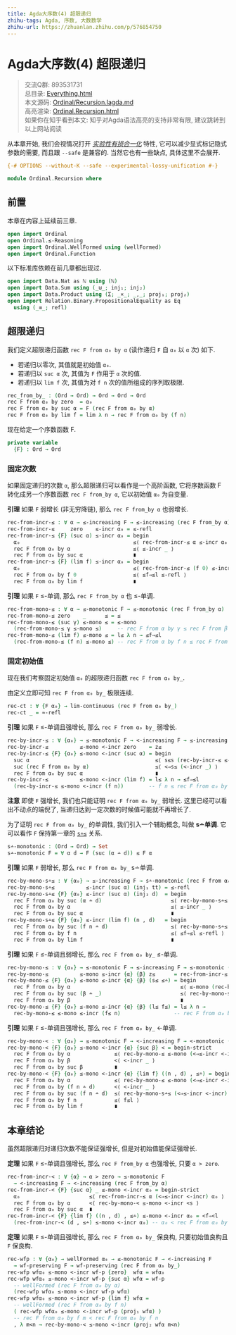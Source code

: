 ```yaml
---
title: Agda大序数(4) 超限递归
zhihu-tags: Agda, 序数, 大数数学
zhihu-url: https://zhuanlan.zhihu.com/p/576854750
---
```


# Agda大序数(4) 超限递归

> 交流Q群: 893531731  
> 总目录: [Everything.html](https://choukh.github.io/agda-lvo/Everything.html)  
> 本文源码: [Ordinal/Recursion.lagda.md](https://github.com/choukh/agda-lvo/blob/main/src/Ordinal/Recursion.lagda.md)  
> 高亮渲染: [Ordinal.Recursion.html](https://choukh.github.io/agda-lvo/Ordinal.Recursion.html)  
> 如果你在知乎看到本文: 知乎对Agda语法高亮的支持非常有限, 建议跳转到以上网站阅读  

从本章开始, 我们会视情况打开 [*实验性有损合一化*](https://agda.readthedocs.io/en/v2.6.2.2/language/lossy-unification.html) 特性, 它可以减少显式标记隐式参数的需要, 而且跟 `--safe` 是兼容的. 当然它也有一些缺点, 具体这里不会展开.

```agda
{-# OPTIONS --without-K --safe --experimental-lossy-unification #-}

module Ordinal.Recursion where
```

## 前置

本章在内容上延续前三章.

```agda
open import Ordinal
open Ordinal.≤-Reasoning
open import Ordinal.WellFormed using (wellFormed)
open import Ordinal.Function
```

以下标准库依赖在前几章都出现过.

```agda
open import Data.Nat as ℕ using (ℕ)
open import Data.Sum using (_⊎_; inj₁; inj₂)
open import Data.Product using (Σ; _×_; _,_; proj₁; proj₂)
open import Relation.Binary.PropositionalEquality as Eq
  using (_≡_; refl)
```

## 超限递归

我们定义超限递归函数 `rec F from α₀ by α` (读作递归 `F` 自 `α₀` 以 `α` 次) 如下.

- 若递归以零次, 其值就是初始值 `α₀`.
- 若递归以 `suc α` 次, 其值为 `F` 作用于 `α` 次的值.
- 若递归以 `lim f` 次, 其值为对 `f n` 次的值所组成的序列取极限.

```agda
rec_from_by_ : (Ord → Ord) → Ord → Ord → Ord
rec F from α₀ by zero  = α₀
rec F from α₀ by suc α = F (rec F from α₀ by α)
rec F from α₀ by lim f = lim λ n → rec F from α₀ by (f n)
```

现在给定一个序数函数 F.

```agda
private variable
  {F} : Ord → Ord
```

### 固定次数

如果固定递归的次数 `α`, 那么超限递归可以看作是一个高阶函数, 它将序数函数 F 转化成另一个序数函数 `rec F from_by α`, 它以初始值 `α₀` 为自变量.

**引理** 如果 `F` 弱增长 (非无穷降链), 那么 `rec F from_by α` 也弱增长.

```agda
rec-from-incr-≤ : ∀ α → ≤-increasing F → ≤-increasing (rec F from_by α)
rec-from-incr-≤     zero    ≤-incr α₀ = ≤-refl
rec-from-incr-≤ {F} (suc α) ≤-incr α₀ = begin
  α₀                                    ≤⟨ rec-from-incr-≤ α ≤-incr α₀ ⟩
  rec F from α₀ by α                    ≤⟨ ≤-incr _ ⟩
  rec F from α₀ by suc α                ∎
rec-from-incr-≤ {F} (lim f) ≤-incr α₀ = begin
  α₀                                    ≤⟨ rec-from-incr-≤ (f 0) ≤-incr α₀ ⟩
  rec F from α₀ by f 0                  ≤⟨ ≤f⇒≤l ≤-refl ⟩
  rec F from α₀ by lim f                ∎
```

**引理** 如果 `F` ≤-单调, 那么 `rec F from_by α` 也 ≤-单调.

```agda
rec-from-mono-≤ : ∀ α → ≤-monotonic F → ≤-monotonic (rec F from_by α)
rec-from-mono-≤ zero    _      ≤ = ≤
rec-from-mono-≤ (suc γ) ≤-mono ≤ = ≤-mono
  (rec-from-mono-≤ γ ≤-mono ≤)     -- rec F from α by γ ≤ rec F from β by γ
rec-from-mono-≤ (lim f) ≤-mono ≤ = l≤ λ n → ≤f⇒≤l
  (rec-from-mono-≤ (f n) ≤-mono ≤) -- rec F from α by f n ≤ rec F from β by f n
```

### 固定初始值

现在我们考察固定初始值 `α₀` 的超限递归函数 `rec F from α₀ by_`.

由定义立即可知 `rec F from α₀ by_` 极限连续.

```agda
rec-ct : ∀ {F α₀} → lim-continuous (rec F from α₀ by_)
rec-ct _ = ≈-refl
```

**引理** 如果 `F` ≤-单调且强增长, 那么 `rec F from α₀ by_` 弱增长.

```agda
rec-by-incr-≤ : ∀ {α₀} → ≤-monotonic F → <-increasing F → ≤-increasing (rec F from α₀ by_)
rec-by-incr-≤          ≤-mono <-incr zero    = z≤
rec-by-incr-≤ {F} {α₀} ≤-mono <-incr (suc α) = begin
  suc α                                        ≤⟨ s≤s (rec-by-incr-≤ ≤-mono <-incr α) ⟩
  suc (rec F from α₀ by α)                     ≤⟨ <⇒s≤ (<-incr _) ⟩
  rec F from α₀ by suc α                       ∎
rec-by-incr-≤          ≤-mono <-incr (lim f) = l≤ λ n → ≤f⇒≤l
  (rec-by-incr-≤ ≤-mono <-incr (f n))        -- f n ≤ rec F from α₀ by f n
```

**注意** 即使 `F` 强增长, 我们也只能证明 `rec F from α₀ by_` 弱增长. 这里已经可以看出不动点的端倪了, 当递归达到一定次数的时候值可能就不再增长了.

为了证明 `rec F from α₀ by_` 的单调性, 我们引入一个辅助概念, 叫做 **s∸单调**. 它可以看作 `F` 保持第一章的 [`s∸≤`](Ordinal.html#7546) 关系.

```agda
s∸-monotonic : (Ord → Ord) → Set
s∸-monotonic F = ∀ α d → F (suc (α ∸ d)) ≤ F α
```

**引理** 如果 `F` 弱增长, 那么 `rec F from α₀ by_` s∸单调.

```agda
rec-by-mono-s∸≤ : ∀ {α₀} → ≤-increasing F → s∸-monotonic (rec F from α₀ by_)
rec-by-mono-s∸≤          ≤-incr (suc α) (inj₁ tt) = ≤-refl
rec-by-mono-s∸≤ {F} {α₀} ≤-incr (suc α) (inj₂ d)  = begin
  rec F from α₀ by suc (α ∸ d)                      ≤⟨ rec-by-mono-s∸≤ ≤-incr α d ⟩
  rec F from α₀ by α                                ≤⟨ ≤-incr _ ⟩
  rec F from α₀ by suc α                            ∎
rec-by-mono-s∸≤ {F} {α₀} ≤-incr (lim f) (n , d)   = begin
  rec F from α₀ by suc (f n ∸ d)                    ≤⟨ rec-by-mono-s∸≤ ≤-incr (f n) d ⟩
  rec F from α₀ by f n                              ≤⟨ ≤f⇒≤l ≤-refl ⟩
  rec F from α₀ by lim f                            ∎
```

**引理** 如果 `F` ≤-单调且弱增长, 那么 `rec F from α₀ by_` ≤-单调.

```agda
rec-by-mono-≤ : ∀ {α₀} → ≤-monotonic F → ≤-increasing F → ≤-monotonic (rec F from α₀ by_)
rec-by-mono-≤          ≤-mono ≤-incr {α} {β} z≤      = rec-from-incr-≤ β ≤-incr _
rec-by-mono-≤ {F} {α₀} ≤-mono ≤-incr {α} {β} (s≤ ≤∸) = begin
  rec F from α₀ by α                                   ≤⟨ ≤-mono (rec-by-mono-≤ ≤-mono ≤-incr ≤∸) ⟩
  rec F from α₀ by suc (β ∸ _)                         ≤⟨ rec-by-mono-s∸≤ ≤-incr β _ ⟩
  rec F from α₀ by β                                   ∎
rec-by-mono-≤ {F} {α₀} ≤-mono ≤-incr {α} {β} (l≤ f≤) = l≤ λ n →
  rec-by-mono-≤ ≤-mono ≤-incr (f≤ n)                 -- rec F from α₀ by f n ≤ rec F from α₀ by β
```

**引理** 如果 `F` ≤-单调且强增长, 那么 `rec F from α₀ by_` <-单调.

```agda
rec-by-mono-< : ∀ {α₀} → ≤-monotonic F → <-increasing F → <-monotonic (rec F from α₀ by_)
rec-by-mono-< {F} {α₀} ≤-mono <-incr {α} {suc β} < = begin-strict
  rec F from α₀ by α              ≤⟨ rec-by-mono-≤ ≤-mono (<⇒≤-incr <-incr) (<s⇒≤ <) ⟩
  rec F from α₀ by β              <⟨ <-incr _ ⟩
  rec F from α₀ by suc β          ∎
rec-by-mono-< {F} {α₀} ≤-mono <-incr {α} {lim f} ((n , d) , ≤∸) = begin-strict
  rec F from α₀ by α              ≤⟨ rec-by-mono-≤ ≤-mono (<⇒≤-incr <-incr) ≤∸ ⟩
  rec F from α₀ by (f n ∸ d)      <⟨ <-incr _ ⟩
  rec F from α₀ by suc (f n ∸ d)  ≤⟨ rec-by-mono-s∸≤ (<⇒≤-incr <-incr) (f n) d ⟩
  rec F from α₀ by f n            ≤⟨ f≤l ⟩
  rec F from α₀ by lim f          ∎
```

## 本章结论

虽然超限递归对递归次数不能保证强增长, 但是对初始值能保证强增长.

**定理** 如果 `F` ≤-单调且强增长, 那么 `rec F from_by α` 也强增长, 只要 `α > zero`.

```agda
rec-from-incr-< : ∀ {α} → α > zero → ≤-monotonic F
  → <-increasing F → <-increasing (rec F from_by α)
rec-from-incr-< {F} {suc α} _ ≤-mono <-incr α₀ = begin-strict
  α₀                      ≤⟨ rec-from-incr-≤ α (<⇒≤-incr <-incr) α₀ ⟩
  rec F from α₀ by α      <⟨ rec-by-mono-< ≤-mono <-incr <s ⟩
  rec F from α₀ by suc α  ∎
rec-from-incr-< {F} {lim f} ((n , d) , ≤∸) ≤-mono <-incr α₀ = <f⇒<l
  (rec-from-incr-< (d , ≤∸) ≤-mono <-incr α₀) -- α₀ < rec F from α₀ by f n
```

**定理** 如果 `F` ≤-单调且强增长, 那么 `rec F from α₀ by_` 保良构, 只要初始值良构且 `F` 保良构.

```agda
rec-wfp : ∀ {α₀} → wellFormed α₀ → ≤-monotonic F → <-increasing F
  → wf-preserving F → wf-preserving (rec F from α₀ by_)
rec-wfp wfα₀ ≤-mono <-incr wf-p {zero}  wfα = wfα₀
rec-wfp wfα₀ ≤-mono <-incr wf-p {suc α} wfα = wf-p
  -- wellFormed (rec F from α₀ by α)
  (rec-wfp wfα₀ ≤-mono <-incr wf-p wfα)
rec-wfp wfα₀ ≤-mono <-incr wf-p {lim f} wfα =
  -- wellFormed (rec F from α₀ by f n)
  ( rec-wfp wfα₀ ≤-mono <-incr wf-p (proj₁ wfα) )
  -- rec F from α₀ by f m < rec F from α₀ by f n
  , λ m<n → rec-by-mono-< ≤-mono <-incr (proj₂ wfα m<n)
```
